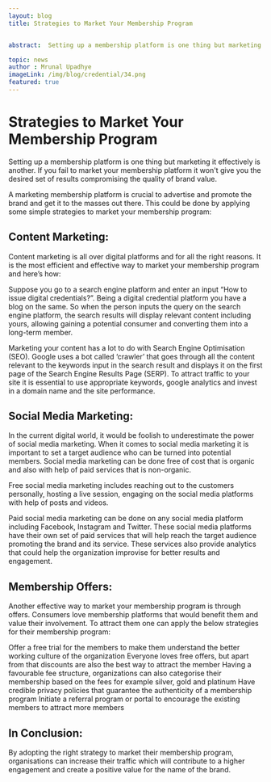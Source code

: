 ```yaml
---
layout: blog
title: Strategies to Market Your Membership Program


abstract:  Setting up a membership platform is one thing but marketing it effectively is another. If you fail to market your membership platform it won't give you the desired set of results compromising the quality of brand value.

topic: news
author : Mrunal Upadhye
imageLink: /img/blog/credential/34.png
featured: true
---
```

# Strategies to Market Your Membership Program

Setting up a membership platform is one thing but marketing it effectively is another. If you fail to market your membership platform it won't give you the desired set of results compromising the quality of brand value.


A marketing membership platform is crucial to advertise and promote the brand and get it to the masses out there. This could be done by applying some simple strategies to market your membership program:

## Content Marketing:

Content marketing is all over digital platforms and for all the right reasons. It is the most efficient and effective way to market your membership program and here’s how:

Suppose you go to a search engine platform and enter an input “How to issue digital credentials?”. Being a digital credential platform you have a blog on the same. So when the person inputs the query on the search engine platform, the search results will display relevant content including yours, allowing gaining a potential consumer and converting them into a long-term member.

Marketing your content has a lot to do with Search Engine Optimisation (SEO). Google uses a bot called ‘crawler’ that goes through all the content relevant to the keywords input in the search result and displays it on the first page of the Search Engine Results Page (SERP). To attract traffic to your site it is essential to use appropriate keywords, google analytics and invest in a domain name and the site performance.

## Social Media Marketing:

In the current digital world, it would be foolish to underestimate the power of social media marketing. When it comes to social media marketing it is important to set a target audience who can be turned into potential members. Social media marketing can be done free of cost that is organic and also with help of paid services that is non-organic.

Free social media marketing includes reaching out to the customers personally, hosting a live session, engaging on the social media platforms with help of posts and videos. 

Paid social media marketing can be done on any social media platform including Facebook, Instagram and Twitter. These social media platforms have their own set of paid services that will help reach the target audience promoting the brand and its service. These services also provide analytics that could help the organization improvise for better results and engagement.

## Membership Offers:

Another effective way to market your membership program is through offers. Consumers love membership platforms that would benefit them and value their involvement. To attract them one can apply the below strategies for their membership program:

Offer a free trial for the members to make them understand the better working culture of the organization 
Everyone loves free offers, but apart from that discounts are also the best way to attract the member
Having a favourable fee structure, organizations can also categorise their membership based on the fees for example silver, gold and platinum
Have credible privacy policies that guarantee the authenticity of a membership program
Initiate a referral program or portal to encourage the existing members to attract more members

## In Conclusion:

By adopting the right strategy to market their membership program, organisations can increase their traffic which will contribute to a higher engagement and create a positive value for the name of the brand.











